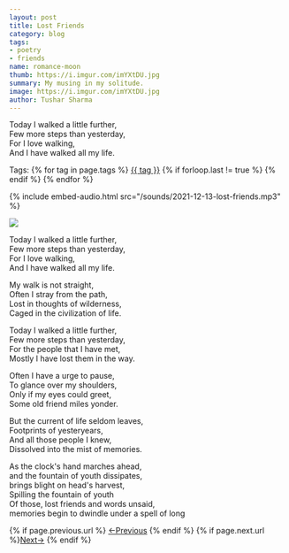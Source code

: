 ```yaml
---
layout: post
title: Lost Friends
category: blog
tags: 
- poetry
- friends
name: romance-moon
thumb: https://i.imgur.com/imYXtDU.jpg
summary: My musing in my solitude.
image: https://i.imgur.com/imYXtDU.jpg
author: Tushar Sharma
---
```


Today I walked a little further,<br>
Few more steps than yesterday,<br>
For I love walking,<br>
And I have walked all my life.<!-- truncate_here -->

<p>Tags: {% for tag in page.tags %} <a class="mytag" href="/tag/{{ tag }}" title="View posts tagged with &quot;{{ tag }}&quot;">{{ tag }}</a>  {% if forloop.last != true %} {% endif %} {% endfor %} </p>

{% include embed-audio.html src="/sounds/2021-12-13-lost-friends.mp3" %}<br>
<!--begin_of_post -->

<p>
 <img src="https://i.imgur.com/imYXtDU.jpg"  /> 
</p> 


Today I walked a little further,<br>
Few more steps than yesterday,<br>
For I love walking,<br>
And I have walked all my life.<br>

My walk is not straight,<br>
Often I stray from the path,<br>
Lost in thoughts of wilderness,<br>
Caged in the civilization of life.<br>

Today I walked a little further,<br>
Few more steps than yesterday,<br>
For the people that I have met,<br>
Mostly I have lost them in the way.<br>

Often I have a urge to pause,<br>
To glance over my shoulders,<br>
Only if my eyes could greet,<br>
Some old friend miles yonder.<br>

But the current of life seldom leaves,<br>
Footprints of yesteryears,<br>
And all those people I knew,<br>
Dissolved into the mist of memories.<br>

As the clock's hand marches ahead,<br>
and the fountain of youth dissipates, <br>
brings blight on head's harvest,<br>
Spilling the fountain of youth<br>
Of those, lost friends and words unsaid,<br>
memories begin to dwindle under a spell of long  <br>

<!--end_of_post -->
<nav class="pagination clear" style="padding-bottom:20px;">
{% if page.previous.url %} <a class="prev-item" href="{{page.previous.url}}" title="Previous Post: {{page.previous.title}}">&larr;Previous</a>   {% endif %}  {% if page.next.url %}<a class="next-item" href="{{page.next.url}}" title="Next Post: {{page.next.title}}">Next&rarr;</a>         {% endif %}
</nav>